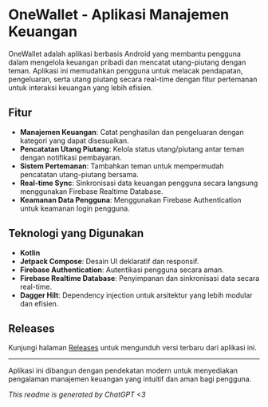 # OneWallet - Aplikasi Manajemen Keuangan

OneWallet adalah aplikasi berbasis Android yang membantu pengguna dalam mengelola keuangan pribadi dan mencatat utang-piutang dengan teman. Aplikasi ini memudahkan pengguna untuk melacak pendapatan, pengeluaran, serta utang piutang secara real-time dengan fitur pertemanan untuk interaksi keuangan yang lebih efisien.

## Fitur

- **Manajemen Keuangan**: Catat penghasilan dan pengeluaran dengan kategori yang dapat disesuaikan.
- **Pencatatan Utang Piutang**: Kelola status utang/piutang antar teman dengan notifikasi pembayaran.
- **Sistem Pertemanan**: Tambahkan teman untuk mempermudah pencatatan utang-piutang bersama.
- **Real-time Sync**: Sinkronisasi data keuangan pengguna secara langsung menggunakan Firebase Realtime Database.
- **Keamanan Data Pengguna**: Menggunakan Firebase Authentication untuk keamanan login pengguna.

## Teknologi yang Digunakan

- **Kotlin**
- **Jetpack Compose**: Desain UI deklaratif dan responsif.
- **Firebase Authentication**: Autentikasi pengguna secara aman.
- **Firebase Realtime Database**: Penyimpanan dan sinkronisasi data secara real-time.
- **Dagger Hilt**: Dependency injection untuk arsitektur yang lebih modular dan efisien.

## Releases

Kunjungi halaman [Releases](https://github.com/andreasmlbngaol/OneWallet/releases) untuk mengunduh versi terbaru dari aplikasi ini.

---

Aplikasi ini dibangun dengan pendekatan modern untuk menyediakan pengalaman manajemen keuangan yang intuitif dan aman bagi pengguna.


_This readme is generated by ChatGPT <3_
